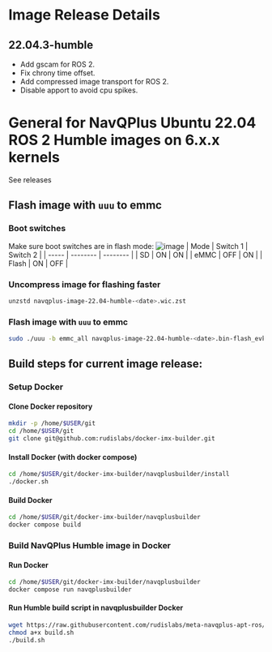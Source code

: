 # Image Release Details
## 22.04.3-humble
- Add gscam for ROS 2.
- Fix chrony time offset.
- Add compressed image transport for ROS 2.
- Disable apport to avoid cpu spikes.

# General for NavQPlus Ubuntu 22.04 ROS 2 Humble images on 6.x.x kernels
See releases

## Flash image with `uuu` to emmc
### Boot switches
Make sure boot switches are in flash mode:
![image](https://user-images.githubusercontent.com/10233412/235987123-838d5295-149f-4258-b98f-96aa24345b35.png)
| Mode  | Switch 1 | Switch 2 |
| ----- | -------- | -------- |
|  SD   |    ON    |    ON    |
| eMMC  |    OFF   |    ON    |
| Flash |    ON    |    OFF   |
### Uncompress image for flashing faster
```bash
unzstd navqplus-image-22.04-humble-<date>.wic.zst
```
### Flash image with `uuu` to emmc
```bash
sudo ./uuu -b emmc_all navqplus-image-22.04-humble-<date>.bin-flash_evk navqplus-image-22.04-humble-<date>.wic
```



## Build steps for current image release:
### Setup Docker
#### Clone Docker repository
```bash
mkdir -p /home/$USER/git
cd /home/$USER/git
git clone git@github.com:rudislabs/docker-imx-builder.git
```
#### Install Docker (with docker compose)
```bash
cd /home/$USER/git/docker-imx-builder/navqplusbuilder/install
./docker.sh
```
#### Build Docker
```bash
cd /home/$USER/git/docker-imx-builder/navqplusbuilder
docker compose build
```

### Build NavQPlus Humble image in Docker
#### Run Docker
```bash
cd /home/$USER/git/docker-imx-builder/navqplusbuilder
docker compose run navqplusbuilder
```
#### Run Humble build script in navqplusbuilder Docker
```bash
wget https://raw.githubusercontent.com/rudislabs/meta-navqplus-apt-ros/imx-6.1.22-humble/scripts/build.sh
chmod a+x build.sh
./build.sh
```
